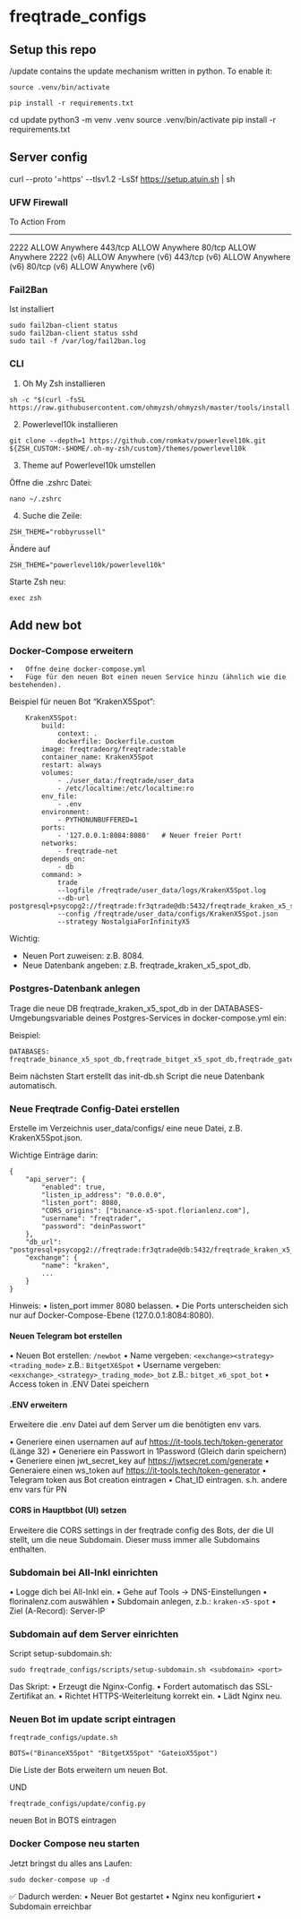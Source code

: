 # freqtrade_configs

## Setup this repo
/update contains the update mechanism written in python. To enable it:
```
source .venv/bin/activate
```

```
pip install -r requirements.txt
```

cd update
python3 -m venv .venv
source .venv/bin/activate
pip install -r requirements.txt


## Server config

curl --proto '=https' --tlsv1.2 -LsSf https://setup.atuin.sh | sh

### UFW Firewall
To                         Action      From
--                         ------      ----
2222                       ALLOW       Anywhere
443/tcp                    ALLOW       Anywhere
80/tcp                     ALLOW       Anywhere
2222 (v6)                  ALLOW       Anywhere (v6)
443/tcp (v6)               ALLOW       Anywhere (v6)
80/tcp (v6)                ALLOW       Anywhere (v6)

### Fail2Ban

Ist installiert
```
sudo fail2ban-client status
sudo fail2ban-client status sshd
sudo tail -f /var/log/fail2ban.log
```

### CLI
1. Oh My Zsh installieren
```
sh -c "$(curl -fsSL https://raw.githubusercontent.com/ohmyzsh/ohmyzsh/master/tools/install.sh)"
```

2. Powerlevel10k installieren

```
git clone --depth=1 https://github.com/romkatv/powerlevel10k.git ${ZSH_CUSTOM:-$HOME/.oh-my-zsh/custom}/themes/powerlevel10k
```

3. Theme auf Powerlevel10k umstellen

Öffne die .zshrc Datei:
```
nano ~/.zshrc
```

4. Suche die Zeile:
```
ZSH_THEME="robbyrussell"
```
Ändere auf
```
ZSH_THEME="powerlevel10k/powerlevel10k"
```

Starte Zsh neu:
```
exec zsh
```

## Add new bot

### Docker-Compose erweitern

    •	Öffne deine docker-compose.yml
    •	Füge für den neuen Bot einen neuen Service hinzu (ähnlich wie die bestehenden).

Beispiel für neuen Bot “KrakenX5Spot”:

```
    KrakenX5Spot:
        build:
            context: .
            dockerfile: Dockerfile.custom
        image: freqtradeorg/freqtrade:stable
        container_name: KrakenX5Spot
        restart: always
        volumes:
            - ./user_data:/freqtrade/user_data
            - /etc/localtime:/etc/localtime:ro
        env_file:
            - .env
        environment:
            - PYTHONUNBUFFERED=1
        ports:
            - '127.0.0.1:8084:8080'   # Neuer freier Port!
        networks:
            - freqtrade-net
        depends_on:
            - db
        command: >
            trade
            --logfile /freqtrade/user_data/logs/KrakenX5Spot.log
            --db-url postgresql+psycopg2://freqtrade:fr3qtrade@db:5432/freqtrade_kraken_x5_spot_db
            --config /freqtrade/user_data/configs/KrakenX5Spot.json
            --strategy NostalgiaForInfinityX5
```

Wichtig:

-   Neuen Port zuweisen: z.B. 8084.
-   Neue Datenbank angeben: z.B. freqtrade_kraken_x5_spot_db.

### Postgres-Datenbank anlegen

Trage die neue DB freqtrade_kraken_x5_spot_db in der DATABASES-Umgebungsvariable deines Postgres-Services in docker-compose.yml ein:

Beispiel:

```
DATABASES: freqtrade_binance_x5_spot_db,freqtrade_bitget_x5_spot_db,freqtrade_gateio_x5_spot_db,**freqtrade_kraken_x5_spot_db**
```

Beim nächsten Start erstellt das init-db.sh Script die neue Datenbank automatisch.


### Neue Freqtrade Config-Datei erstellen

Erstelle im Verzeichnis user_data/configs/ eine neue Datei, z.B. KrakenX5Spot.json.

Wichtige Einträge darin:

```
{
    "api_server": {
        "enabled": true,
        "listen_ip_address": "0.0.0.0",
        "listen_port": 8080,
        "CORS_origins": ["binance-x5-spot.florianlenz.com"],
        "username": "freqtrader",
        "password": "deinPasswort"
    },
    "db_url": "postgresql+psycopg2://freqtrade:fr3qtrade@db:5432/freqtrade_kraken_x5_spot_db",
    "exchange": {
        "name": "kraken",
        ...
    }
}
```

Hinweis:
• listen_port immer 8080 belassen.
• Die Ports unterscheiden sich nur auf Docker-Compose-Ebene (127.0.0.1:8084:8080).

#### Neuen Telegram bot erstellen
• Neuen Bot erstellen: `/newbot`
• Name vergeben: `<exchange><strategy><trading_mode>` z.B.: `BitgetX6Spot`
• Username vergeben: `<exxchange>_<strategy>_trading_mode>_bot` z.B.: `bitget_x6_spot_bot`
• Access token in .ENV Datei speichern

#### .ENV erweitern
Erweitere die .env Datei auf dem Server um die benötigten env vars.

• Generiere einen usernamen auf auf https://it-tools.tech/token-generator (Länge 32)
• Generiere ein Passwort in 1Password (Gleich darin speichern)
• Generiere einen jwt_secret_key auf https://jwtsecret.com/generate
• Generaiere einen ws_token auf https://it-tools.tech/token-generator
• Telegram token aus Bot creation eintragen
• Chat_ID eintragen. s.h. andere env vars für PN

#### CORS in Hauptbbot (UI) setzen

Erweitere die CORS settings in der freqtrade config des Bots, der die UI stellt, um die neue Subdomain. Dieser muss immer alle Subdomains enthalten.

### Subdomain bei All-Inkl einrichten

•	Logge dich bei All-Inkl ein.
•	Gehe auf Tools -> DNS-Einstellungen
•	florinalenz.com auswählen
•	Subdomain anlegen, z.b.: `kraken-x5-spot`
•	Ziel (A-Record): Server-IP

### Subdomain auf dem Server einrichten

Script setup-subdomain.sh:

```
sudo freqtrade_configs/scripts/setup-subdomain.sh <subdomain> <port>
```

Das Skript:
• Erzeugt die Nginx-Config.
• Fordert automatisch das SSL-Zertifikat an.
• Richtet HTTPS-Weiterleitung korrekt ein.
• Lädt Nginx neu.

### Neuen Bot im update script eintragen
```
freqtrade_configs/update.sh

BOTS=("BinanceX5Spot" "BitgetX5Spot" "GateioX5Spot")
```
Die Liste der Bots erweitern um neuen Bot.

UND

```
freqtrade_configs/update/config.py
```

neuen Bot in BOTS eintragen

### Docker Compose neu starten

Jetzt bringst du alles ans Laufen:

```
sudo docker-compose up -d
```

✅ Dadurch werden:
• Neuer Bot gestartet
• Nginx neu konfiguriert
• Subdomain erreichbar
